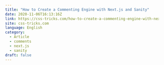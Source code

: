 ```yaml
---
title: "How to Create a Commenting Engine with Next.js and Sanity"
date: 2020-11-06T16:13:16Z
link: https://css-tricks.com/how-to-create-a-commenting-engine-with-next-js-and-sanity/?utm_medium=RSS&utm_source=news.12bit.vn
site: css-tricks.com
language: English
category:
  - Article
  - comments
  - next.js
  - sanity
draft: false
---
```

